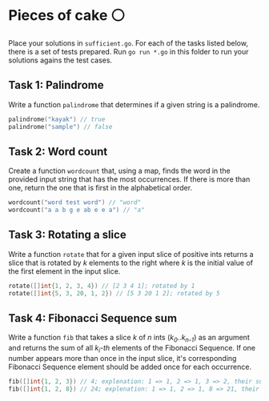 # Pieces of cake :white_circle:

Place your solutions in `sufficient.go`. For each of the tasks listed below, there is a set of tests prepared. Run `go run *.go` in this folder to run your solutions agains the test cases.

## Task 1: Palindrome
Write a function `palindrome` that determines if a given string is a palindrome.

```go
palindrome("kayak") // true
palindrome("sample") // false
```
## Task 2: Word count
Create a function `wordcount` that, using a map, finds the word in the provided input string that has the most occurrences. If there is more than one, return the one that is first in the alphabetical order.

```go
wordcount("word test word") // "word"
wordcount("a a b g e ab e e a") // "a"
```

## Task 3: Rotating a slice

Write a function `rotate` that for a given input slice of positive ints returns a slice that is rotated by _k_ elements to the right where _k_ is the initial value of the first element in the input slice.

```go
rotate([]int{1, 2, 3, 4}) // [2 3 4 1]; rotated by 1
rotate([]int{5, 3, 20, 1, 2}) // [5 3 20 1 2]; rotated by 5
```

## Task 4: Fibonacci Sequence sum
Write a function `fib` that takes a slice _k_ of _n_ ints (_k<sub>0</sub>..k<sub>n-1</sub>_) as an argument and returns the sum of all _k<sub>i</sub>-th_ elements of the Fibonacci Sequence. If one number appears more than once in the input slice, it's corresponding Fibonacci Sequence element should be added once for each occurrence.

```go
fib([]int{1, 2, 3}) // 4; explenation: 1 => 1, 2 => 1, 3 => 2, their sum = 4
fib([]int{1, 2, 8}) // 24; explenation: 1 => 1, 2 => 1, 8 => 21, their sum = 24
```